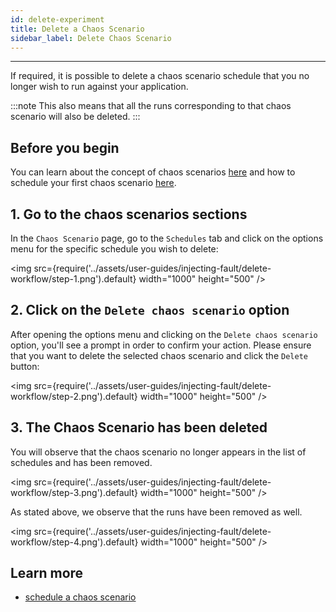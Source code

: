 ```yaml
---
id: delete-experiment
title: Delete a Chaos Scenario
sidebar_label: Delete Chaos Scenario
---
```


---

If required, it is possible to delete a chaos scenario schedule that you no longer wish to run against your application.

:::note
This also means that all the runs corresponding to that chaos scenario will also be deleted.
:::

## Before you begin

You can learn about the concept of chaos scenarios [here](../concepts/chaos-workflow.md) and how to schedule your first chaos scenario [here](schedule-experiment.md).

## 1. Go to the chaos scenarios sections

In the `Chaos Scenario` page, go to the `Schedules` tab and click on the options menu for the specific schedule you wish to delete:

<img src={require('../assets/user-guides/injecting-fault/delete-workflow/step-1.png').default} width="1000" height="500" />

## 2. Click on the `Delete chaos scenario` option

After opening the options menu and clicking on the `Delete chaos scenario` option, you'll see a prompt in order to confirm your action. Please ensure that you want to delete the selected chaos scenario and click the `Delete` button:

<img src={require('../assets/user-guides/injecting-fault/delete-workflow/step-2.png').default} width="1000" height="500" />

## 3. The Chaos Scenario has been deleted

You will observe that the chaos scenario no longer appears in the list of schedules and has been removed.

<img src={require('../assets/user-guides/injecting-fault/delete-workflow/step-3.png').default} width="1000" height="500" />

As stated above, we observe that the runs have been removed as well.

<img src={require('../assets/user-guides/injecting-fault/delete-workflow/step-4.png').default} width="1000" height="500" />

## Learn more

- [schedule a chaos scenario](schedule-experiment.md)
